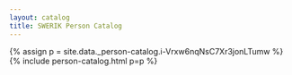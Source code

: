 ```yaml
---
layout: catalog
title: SWERIK Person Catalog
---
```

{% assign p = site.data._person-catalog.i-Vrxw6nqNsC7Xr3jonLTumw %}
{% include person-catalog.html p=p %}

